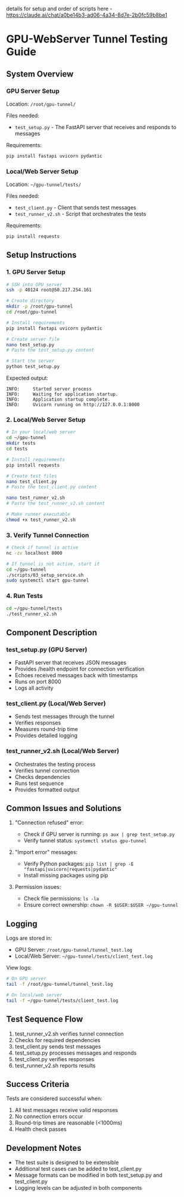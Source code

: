 details for setup and order of scripts here - https://claude.ai/chat/a0be14b3-ad06-4a34-8d7e-2b0fc59b8be1



# GPU-WebServer Tunnel Testing Guide

## System Overview

### GPU Server Setup
Location: `/root/gpu-tunnel/`

Files needed:
- `test_setup.py` - The FastAPI server that receives and responds to messages

Requirements:
```bash
pip install fastapi uvicorn pydantic
```

### Local/Web Server Setup
Location: `~/gpu-tunnel/tests/`

Files needed:
- `test_client.py` - Client that sends test messages
- `test_runner_v2.sh` - Script that orchestrates the tests

Requirements:
```bash
pip install requests
```

## Setup Instructions

### 1. GPU Server Setup

```bash
# SSH into GPU server
ssh -p 40124 root@50.217.254.161

# Create directory
mkdir -p /root/gpu-tunnel
cd /root/gpu-tunnel

# Install requirements
pip install fastapi uvicorn pydantic

# Create server file
nano test_setup.py
# Paste the test_setup.py content

# Start the server
python test_setup.py
```

Expected output:
```
INFO:     Started server process
INFO:     Waiting for application startup.
INFO:     Application startup complete.
INFO:     Uvicorn running on http://127.0.0.1:8000
```

### 2. Local/Web Server Setup

```bash
# In your local/web server
cd ~/gpu-tunnel
mkdir tests
cd tests

# Install requirements
pip install requests

# Create test files
nano test_client.py
# Paste the test_client.py content

nano test_runner_v2.sh
# Paste the test_runner_v2.sh content

# Make runner executable
chmod +x test_runner_v2.sh
```

### 3. Verify Tunnel Connection

```bash
# Check if tunnel is active
nc -zv localhost 8000

# If tunnel is not active, start it
cd ~/gpu-tunnel
./scripts/03_setup_service.sh
sudo systemctl start gpu-tunnel
```

### 4. Run Tests

```bash
cd ~/gpu-tunnel/tests
./test_runner_v2.sh
```

## Component Description

### test_setup.py (GPU Server)
- FastAPI server that receives JSON messages
- Provides /health endpoint for connection verification
- Echoes received messages back with timestamps
- Runs on port 8000
- Logs all activity

### test_client.py (Local/Web Server)
- Sends test messages through the tunnel
- Verifies responses
- Measures round-trip time
- Provides detailed logging

### test_runner_v2.sh (Local/Web Server)
- Orchestrates the testing process
- Verifies tunnel connection
- Checks dependencies
- Runs test sequence
- Provides formatted output

## Common Issues and Solutions

1. "Connection refused" error:
   - Check if GPU server is running: `ps aux | grep test_setup.py`
   - Verify tunnel status: `systemctl status gpu-tunnel`

2. "Import error" messages:
   - Verify Python packages: `pip list | grep -E "fastapi|uvicorn|requests|pydantic"`
   - Install missing packages using pip

3. Permission issues:
   - Check file permissions: `ls -la`
   - Ensure correct ownership: `chown -R $USER:$USER ~/gpu-tunnel`

## Logging

Logs are stored in:
- GPU Server: `/root/gpu-tunnel/tunnel_test.log`
- Local/Web Server: `~/gpu-tunnel/tests/client_test.log`

View logs:
```bash
# On GPU server
tail -f /root/gpu-tunnel/tunnel_test.log

# On local/web server
tail -f ~/gpu-tunnel/tests/client_test.log
```

## Test Sequence Flow

1. test_runner_v2.sh verifies tunnel connection
2. Checks for required dependencies
3. test_client.py sends test messages
4. test_setup.py processes messages and responds
5. test_client.py verifies responses
6. test_runner_v2.sh reports results

## Success Criteria

Tests are considered successful when:
1. All test messages receive valid responses
2. No connection errors occur
3. Round-trip times are reasonable (<1000ms)
4. Health check passes

## Development Notes

- The test suite is designed to be extensible
- Additional test cases can be added to test_client.py
- Message formats can be modified in both test_setup.py and test_client.py
- Logging levels can be adjusted in both components

